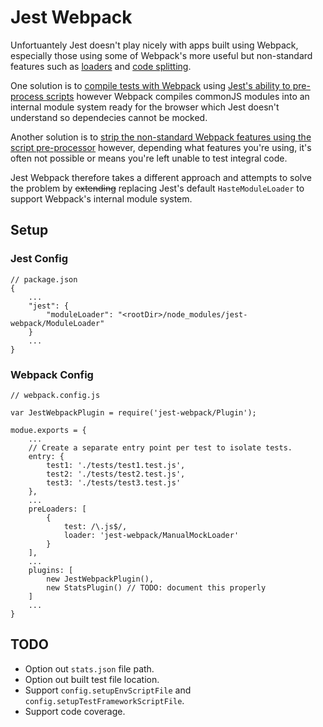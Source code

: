 # Jest Webpack

Unfortuantely Jest doesn't play nicely with apps built using Webpack, especially those using some of Webpack's more useful but non-standard features such as [loaders](http://webpack.github.io/docs/loaders.html) and [code splitting](http://webpack.github.io/docs/code-splitting.html).

One solution is to [compile tests with Webpack](https://github.com/ColCh/jest-webpack) using [Jest's ability to pre-process scripts](https://facebook.github.io/jest/docs/api.html#config-scriptpreprocessor-string) however Webpack compiles commonJS modules into an internal module system ready for the browser which Jest doesn't understand so dependecies cannot be mocked.

Another solution is to [strip the non-standard Webpack features using the script pre-processor](https://github.com/atecarlos/webpack-babel-jest) however, depending what features you're using, it's often not possible or means you're left unable to test integral code.

Jest Webpack therefore takes a different approach and attempts to solve the problem by ~~extending~~ replacing Jest's default `HasteModuleLoader` to support Webpack's internal module system.

## Setup
### Jest Config
```
// package.json
{
    ...
    "jest": {
        "moduleLoader": "<rootDir>/node_modules/jest-webpack/ModuleLoader"
    }
    ...
}

```

### Webpack Config
```
// webpack.config.js

var JestWebpackPlugin = require('jest-webpack/Plugin');

modue.exports = {
    ...
    // Create a separate entry point per test to isolate tests.
    entry: {
        test1: './tests/test1.test.js',
        test2: './tests/test2.test.js',
        test3: './tests/test3.test.js'
    },
    ...
    preLoaders: [
        {
            test: /\.js$/,
            loader: 'jest-webpack/ManualMockLoader'
        }
    ],
    ...
    plugins: [
        new JestWebpackPlugin(),
        new StatsPlugin() // TODO: document this properly
    ]
    ...
}
```

## TODO

- Option out `stats.json` file path.
- Option out built test file location.
- Support `config.setupEnvScriptFile` and `config.setupTestFrameworkScriptFile`.
- Support code coverage.
